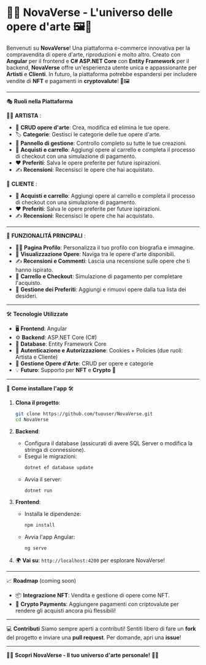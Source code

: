 
# 🎨✨ **NovaVerse** - L'universo delle opere d'arte 🖼️🚀

Benvenuti su **NovaVerse**! Una piattaforma e-commerce innovativa per la compravendita di opere d'arte, riproduzioni e molto altro. Creato con **Angular** per il frontend e **C# ASP.NET Core** con **Entity Framework** per il backend, **NovaVerse** offre un'esperienza utente unica e appassionante per **Artisti** e **Clienti**. In futuro, la piattaforma potrebbe espandersi per includere vendite di **NFT** e pagamenti in **cryptovalute**! 💸🖼️

-----------------------------------------------------------------------------------------------------------------------------------------------------------------------------------------------------------------------------------------------------------------------------

🎭 **Ruoli nella Piattaforma**

👩‍🎨 **ARTISTA** :
- 🎨 **CRUD opere d'arte**: Crea, modifica ed elimina le tue opere.
- 🏷️ **Categorie**: Gestisci le categorie delle tue opere d'arte.
- 🔧 **Pannello di gestione**: Controllo completo su tutte le tue creazioni.
- 🛒 **Acquisti e carrello**: Aggiungi opere al carrello e completa il processo di checkout con una simulazione di pagamento.
- ❤️ **Preferiti**: Salva le opere preferite per future ispirazioni.
- ✍️ **Recensioni**: Recensisci le opere che hai acquistato.

  
👤 **CLIENTE** :
- 🛒 **Acquisti e carrello**: Aggiungi opere al carrello e completa il processo di checkout con una simulazione di pagamento.
- ❤️ **Preferiti**: Salva le opere preferite per future ispirazioni.
- ✍️ **Recensioni**: Recensisci le opere che hai acquistato.

-----------------------------------------------------------------------------------------------------------------------------------------------------------------------------------------------------------------------------------------------------------------------------

🌟 **FUNZIONALITÁ PRINCIPALI** :
- 👩‍🏫 **Pagina Profilo**: Personalizza il tuo profilo con biografia e immagine.
- 👀 **Visualizzazione Opere**: Naviga tra le opere d'arte disponibili.
- ✍️ **Recensioni e Commenti**: Lascia una recensione sulle opere che ti hanno ispirato.
- 🛒 **Carrello e Checkout**: Simulazione di pagamento per completare l'acquisto.
- 💾 **Gestione dei Preferiti**: Aggiungi e rimuovi opere dalla tua lista dei desideri.

-----------------------------------------------------------------------------------------------------------------------------------------------------------------------------------------------------------------------------------------------------------------------------

🛠️ **Tecnologie Utilizzate**
- 🖥️ **Frontend**: Angular
- ⚙️ **Backend**: ASP.NET Core (C#)
- 💾 **Database**: Entity Framework Core
- 🔐 **Autenticazione e Autorizzazione**: Cookies + Policies (due ruoli: Artista e Cliente)
- 🎨 **Gestione Opere d'Arte**: CRUD per opere e categorie
- 💡 **Futuro**: Supporto per **NFT** e **Crypto** 🚀

-----------------------------------------------------------------------------------------------------------------------------------------------------------------------------------------------------------------------------------------------------------------------------

🚀 **Come installare l'app** 🛠️

1. **Clona il progetto**:
   ```bash
   git clone https://github.com/tuouser/NovaVerse.git
   cd NovaVerse
   ```

2. **Backend**:
   - Configura il database (assicurati di avere SQL Server o modifica la stringa di connessione).
   - Esegui le migrazioni:
     ```bash
     dotnet ef database update
     ```
   - Avvia il server:
     ```bash
     dotnet run
     ```

3. **Frontend**:
   - Installa le dipendenze:
     ```bash
     npm install
     ```
   - Avvia l'app Angular:
     ```bash
     ng serve
     ```

4. 🌍 **Vai su**: `http://localhost:4200` per esplorare NovaVerse!

-----------------------------------------------------------------------------------------------------------------------------------------------------------------------------------------------------------------------------------------------------------------------------

📈 **Roadmap** (coming soon)
- 📦 **Integrazione NFT**: Vendita e gestione di opere come NFT.
- 💸 **Crypto Payments**: Aggiungere pagamenti con criptovalute per rendere gli acquisti ancora più flessibili!

-----------------------------------------------------------------------------------------------------------------------------------------------------------------------------------------------------------------------------------------------------------------------------

💻 **Contributi**
Siamo sempre aperti a contributi! Sentiti libero di fare un **fork** del progetto e inviare una **pull request**. Per domande, apri una **issue**!

-----------------------------------------------------------------------------------------------------------------------------------------------------------------------------------------------------------------------------------------------------------------------------

👩‍🎨 **Scopri NovaVerse - Il tuo universo d'arte personale!** 🎨🚀
